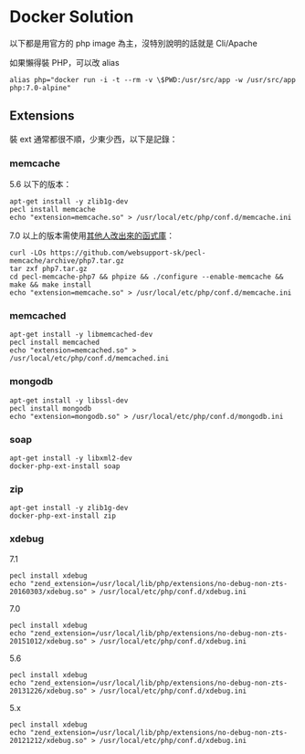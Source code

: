 # Docker Solution

以下都是用官方的 php image 為主，沒特別說明的話就是 Cli/Apache

如果懶得裝 PHP，可以改 alias

    alias php="docker run -i -t --rm -v \$PWD:/usr/src/app -w /usr/src/app php:7.0-alpine"

## Extensions

裝 ext 通常都很不順，少東少西，以下是記錄：

### memcache

5.6 以下的版本： 

    apt-get install -y zlib1g-dev
    pecl install memcache
    echo "extension=memcache.so" > /usr/local/etc/php/conf.d/memcache.ini

7.0 以上的版本需使用[其他人改出來的函式庫](https://github.com/websupport-sk/pecl-memcache)：

    curl -LOs https://github.com/websupport-sk/pecl-memcache/archive/php7.tar.gz
    tar zxf php7.tar.gz
    cd pecl-memcache-php7 && phpize && ./configure --enable-memcache && make && make install
    echo "extension=memcache.so" > /usr/local/etc/php/conf.d/memcache.ini

### memcached

    apt-get install -y libmemcached-dev
    pecl install memcached
    echo "extension=memcached.so" > /usr/local/etc/php/conf.d/memcached.ini

### mongodb

    apt-get install -y libssl-dev 
    pecl install mongodb
    echo "extension=mongodb.so" > /usr/local/etc/php/conf.d/mongodb.ini

### soap

    apt-get install -y libxml2-dev
    docker-php-ext-install soap

### zip

    apt-get install -y zlib1g-dev
    docker-php-ext-install zip

### xdebug

7.1

    pecl install xdebug
    echo "zend_extension=/usr/local/lib/php/extensions/no-debug-non-zts-20160303/xdebug.so" > /usr/local/etc/php/conf.d/xdebug.ini

7.0

    pecl install xdebug
    echo "zend_extension=/usr/local/lib/php/extensions/no-debug-non-zts-20151012/xdebug.so" > /usr/local/etc/php/conf.d/xdebug.ini

5.6

    pecl install xdebug
    echo "zend_extension=/usr/local/lib/php/extensions/no-debug-non-zts-20131226/xdebug.so" > /usr/local/etc/php/conf.d/xdebug.ini 

5.x

    pecl install xdebug
    echo "zend_extension=/usr/local/lib/php/extensions/no-debug-non-zts-20121212/xdebug.so" > /usr/local/etc/php/conf.d/xdebug.ini 
